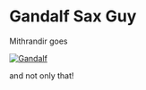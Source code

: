 # Gandalf Sax Guy

Mithrandir goes

[![Gandalf](https://img.youtube.com/vi/BBGEG21CGo0/0.jpg)](https://www.youtube.com/watch?v=BBGEG21CGo0)



and not only that!
